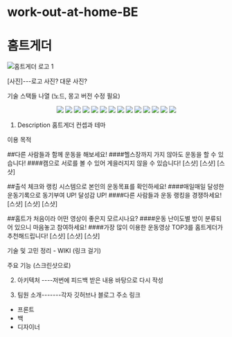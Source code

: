 # work-out-at-home-BE

# 홈트게더
![홈트게더 로고 1](https://user-images.githubusercontent.com/92852591/160459210-c55230bb-2107-4b12-acaa-a0d04ece8079.png)

[사진]---로고 사진? 대문 사진?

기술 스택들 나열
(노드, 몽고 버전 수정 필요)
<p align='center'>
  <img src='https://img.shields.io/badge/Node-version1111-green?logo=Node.js'/>
  <img src='https://img.shields.io/badge/Express-v4.17.3-black?logo=Express'/>
  <img src='https://img.shields.io/badge/MongoDB-version111-green?logo=mongodb'/>
  <img src='https://img.shields.io/badge/socket.io-v4.4.1-white?logo=Socket.io'/>
  <img src='https://img.shields.io/badge/prettier-v2.5.1-pink?logo=prettier'/>
  <img src='https://img.shields.io/badge/mocha-v9.2.2-brown?logo=mocha'/>
  <img src='https://img.shields.io/badge/chai-v4.3.6-red?logo=chai'/>
  <img src='https://img.shields.io/badge/swagger-API-brightgreen?logo=swagger'/>
  <img src='https://img.shields.io/badge/eslint-v8.11.0-purple?logo=eslint'/>
  <img src='https://img.shields.io/badge/Buffer-v6.0.3-white?logo=Buffer'/>
  <img src='https://img.shields.io/badge/React-v17.0.2-blue?logo=React'/>
  <img src='https://img.shields.io/badge/Redux-v4.1.2-purple?logo=Redux'/>
  <img src='https://img.shields.io/badge/styled_components-v5.3.3-black?logo=styled_-_components'/>
  <img src='https://img.shields.io/badge/axios-v0.26.0-purple?logo=styled_-_components'/>
</p>


1. Description
홈트게더 컨셉과 테마

이용 목적

##다른 사람들과 함께 운동을 해보세요!
####헬스장까지 가지 않아도 운동을 할 수 있습니다!
####캠으로 서로를 볼 수 있어 게을러지지 않을 수 있습니다!
[스샷] [스샷] [스샷]

##출석 체크와 랭킹 시스템으로 본인의 운동목표를 확인하세요!
####매일매일 달성한 운동기록으로 동기부여 UP! 달성감 UP!
####다른 사람들과 운동 랭킹을 경쟁하세요!
[스샷] [스샷] [스샷]

##홈트가 처음이라 어떤 영상이 좋은지 모르시나요?
####운동 난이도별 방이 분류되어 있으니 마음놓고 참여하세요!
####가장 많이 이용한 운동영상 TOP3를 홈트게더가 추천해드립니다!
[스샷] [스샷] [스샷]

기술 및 고민 정리 - WIKI (링크 걸기)

주요 기능 (스크린샷으로)

2. 아키텍처   ----저번에 피드백 받은 내용 바탕으로 다시 작성




3. 팀원 소개-------각자 깃허브나 블로그 주소 링크
 - 프론트
 - 백
 - 디자이너
